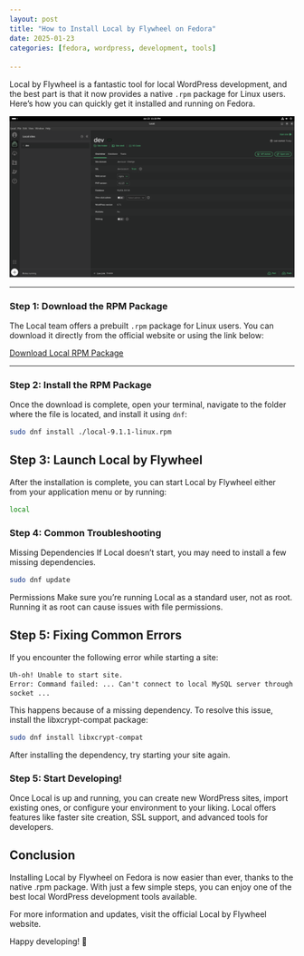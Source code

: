 ```yaml
---
layout: post
title: "How to Install Local by Flywheel on Fedora"
date: 2025-01-23
categories: [fedora, wordpress, development, tools]

---
```


Local by Flywheel is a fantastic tool for local WordPress development, and the best part is that it now provides a native `.rpm` package for Linux users. Here’s how you can quickly get it installed and running on Fedora.

![Local by Flywheel](/screenshots/local-by-flywheel.png)

---

### Step 1: Download the RPM Package

The Local team offers a prebuilt `.rpm` package for Linux users. You can download it directly from the official website or using the link below:

[Download Local RPM Package](https://cdn.localwp.com/releases-stable/9.1.1+6738/local-9.1.1-linux.rpm)

---

### Step 2: Install the RPM Package

Once the download is complete, open your terminal, navigate to the folder where the file is located, and install it using `dnf`:

```bash
sudo dnf install ./local-9.1.1-linux.rpm
```

## Step 3: Launch Local by Flywheel
After the installation is complete, you can start Local by Flywheel either from your application menu or by running:

```bash
local
```

### Step 4: Common Troubleshooting
Missing Dependencies
If Local doesn’t start, you may need to install a few missing dependencies. 

```bash
sudo dnf update
```

Permissions
Make sure you’re running Local as a standard user, not as root. Running it as root can cause issues with file permissions.

## Step 5: Fixing Common Errors
If you encounter the following error while starting a site:

```vbnet
Uh-oh! Unable to start site.
Error: Command failed: ... Can't connect to local MySQL server through socket ...
```

This happens because of a missing dependency. To resolve this issue, install the libxcrypt-compat package:

```bash
sudo dnf install libxcrypt-compat
```

After installing the dependency, try starting your site again.

### Step 5: Start Developing!
Once Local is up and running, you can create new WordPress sites, import existing ones, or configure your environment to your liking. Local offers features like faster site creation, SSL support, and advanced tools for developers.

## Conclusion
Installing Local by Flywheel on Fedora is now easier than ever, thanks to the native .rpm package. With just a few simple steps, you can enjoy one of the best local WordPress development tools available.

For more information and updates, visit the official Local by Flywheel website.

Happy developing! 🚀
